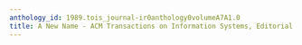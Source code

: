 ```yaml
---
anthology_id: 1989.tois_journal-ir0anthology0volumeA7A1.0
title: A New Name - ACM Transactions on Information Systems, Editorial
---
```

